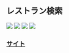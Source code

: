 ## レストラン検索
<img src="https://img.shields.io/badge/PHP-v8.1.7-purple"> <img src="https://img.shields.io/badge/jQuery-v3.6.0-yellow"> <img src="https://img.shields.io/badge/UIKit-v3.14.3-blue"> <img src="https://img.shields.io/badge/RecruitグルメサーチAPI-v1.2.6-red">

### <a href="https://noktnai.tk/product/restaurantsearch/" target="_blank">サイト</a>
